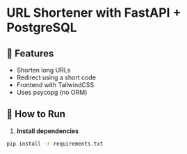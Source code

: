 # URL Shortener with FastAPI + PostgreSQL

## 📌 Features
- Shorten long URLs
- Redirect using a short code
- Frontend with TailwindCSS
- Uses psycopg (no ORM)

## 🚀 How to Run

1. **Install dependencies**  
```bash
pip install -r requirements.txt
